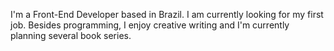 I'm a Front-End Developer based in Brazil. I am currently looking for my first job. Besides programming, I enjoy creative writing and I'm currently planning several book series.

